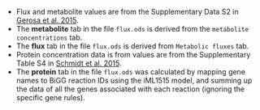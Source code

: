 * Flux and metabolite values are from the Supplementary Data S2 in [Gerosa et al. 2015](https://doi.org/10.1016/j.cels.2015.09.008).
* The **metabolite** tab in the file `flux.ods` is derived from the `metabolite concentrations` tab.
* The **flux** tab in the file `flux.ods` is derived from `Metabolic fluxes` tab.
* Protein concentration data is from values are from the Supplementary Table S4 in [Schmidt et al. 2015](https://doi.org/10.1038/nbt.3418).
* The **protein** tab in the file `flux.ods` was calculated by mapping gene names to BiGG reaction IDs using the iML1515 model, and summing up the data of all the genes associated with each reaction (ignoring the specific gene rules).

